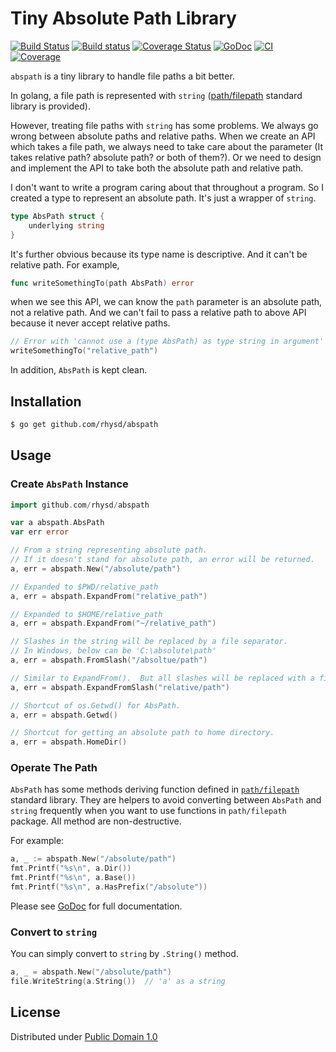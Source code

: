 Tiny Absolute Path Library
==========================
[![Build Status](https://travis-ci.org/rhysd/abspath.svg?branch=master)](https://travis-ci.org/rhysd/abspath)
[![Build status](https://ci.appveyor.com/api/projects/status/usfx6p4xff31sn7e/branch/master?svg=true)](https://ci.appveyor.com/project/rhysd/abspath/branch/master)
[![Coverage Status](https://coveralls.io/repos/github/rhysd/abspath/badge.svg?branch=master)](https://coveralls.io/github/rhysd/abspath?branch=master)
[![GoDoc](https://godoc.org/github.com/rhysd/abspath?status.svg)](https://godoc.org/github.com/rhysd/abspath)
[![CI](https://github.com/rhysd/abspath/workflows/CI/badge.svg?branch=master&event=push)](https://github.com/rhysd/abspath/actions?query=workflow%3ACI)
[![Coverage](https://codecov.io/gh/rhysd/abspath/branch/master/graph/badge.svg)](https://codecov.io/gh/rhysd/abspath)


`abspath` is a tiny library to handle file paths a bit better.

In golang, a file path is represented with `string` ([path/filepath]() standard library is provided).

However, treating file paths with `string` has some problems.  We always go wrong between absolute paths and relative paths.
When we create an API which takes a file path, we always need to take care about the parameter (It takes relative path? absolute path? or both of them?).
Or we need to design and implement the API to take both the absolute path and relative path.

I don't want to write a program caring about that throughout a program.  So I created a type to represent an absolute path.  It's just a wrapper of `string`.

```go
type AbsPath struct {
    underlying string
}
```

It's further obvious because its type name is descriptive.  And it can't be relative path. For example,

```go
func writeSomethingTo(path AbsPath) error
```

when we see this API, we can know the `path` parameter is an absolute path, not a relative path.  And we can't fail to pass a relative path to above API because it never accept relative paths.

```go
// Error with 'cannot use a (type AbsPath) as type string in argument'
writeSomethingTo("relative_path")
```

In addition, `AbsPath` is kept clean.

## Installation

```sh
$ go get github.com/rhysd/abspath
```

## Usage

### Create `AbsPath` Instance

```go
import github.com/rhysd/abspath

var a abspath.AbsPath
var err error

// From a string representing absolute path.
// If it doesn't stand for absolute path, an error will be returned.
a, err = abspath.New("/absolute/path")

// Expanded to $PWD/relative_path
a, err = abspath.ExpandFrom("relative_path")

// Expanded to $HOME/relative_path
a, err = abspath.ExpandFrom("~/relative_path")

// Slashes in the string will be replaced by a file separator.
// In Windows, below can be 'C:\absolute\path'
a, err = abspath.FromSlash("/absoltue/path")

// Similar to ExpandFrom().  But all slashes will be replaced with a file sperator.
a, err = abspath.ExpandFromSlash("relative/path")

// Shortcut of os.Getwd() for AbsPath.
a, err = abspath.Getwd()

// Shortcut for getting an absolute path to home directory.
a, err = abspath.HomeDir()
```

### Operate The Path

`AbsPath` has some methods deriving function defined in [`path/filepath`](https://golang.org/pkg/path/filepath) standard library.  They are helpers to avoid converting between `AbsPath` and `string` frequently when you want to use functions in `path/filepath` package. All method are non-destructive.

For example:

```go
a, _ := abspath.New("/absolute/path")
fmt.Printf("%s\n", a.Dir())
fmt.Printf("%s\n", a.Base())
fmt.Printf("%s\n", a.HasPrefix("/absolute"))
```

Please see [GoDoc](https://godoc.org/github.com/rhysd/abspath) for full documentation.

### Convert to `string`

You can simply convert to `string` by `.String()` method.

```go
a, _ = abspath.New("/absolute/path")
file.WriteString(a.String())  // 'a' as a string
```


## License

Distributed under [Public Domain 1.0](https://creativecommons.org/publicdomain/mark/1.0/)
